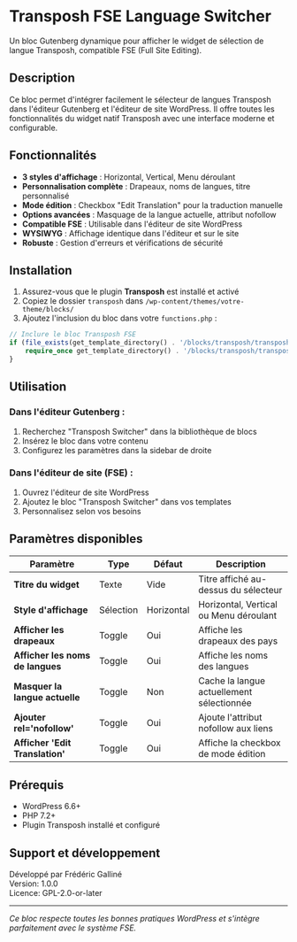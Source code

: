 # Transposh FSE Language Switcher

Un bloc Gutenberg dynamique pour afficher le widget de sélection de langue Transposh, compatible FSE (Full Site Editing).

## Description

Ce bloc permet d'intégrer facilement le sélecteur de langues Transposh dans l'éditeur Gutenberg et l'éditeur de site WordPress. Il offre toutes les fonctionnalités du widget natif Transposh avec une interface moderne et configurable.

## Fonctionnalités

- **3 styles d'affichage** : Horizontal, Vertical, Menu déroulant
- **Personnalisation complète** : Drapeaux, noms de langues, titre personnalisé
- **Mode édition** : Checkbox "Edit Translation" pour la traduction manuelle
- **Options avancées** : Masquage de la langue actuelle, attribut nofollow
- **Compatible FSE** : Utilisable dans l'éditeur de site WordPress
- **WYSIWYG** : Affichage identique dans l'éditeur et sur le site
- **Robuste** : Gestion d'erreurs et vérifications de sécurité

## Installation

1. Assurez-vous que le plugin **Transposh** est installé et activé
2. Copiez le dossier `transposh` dans `/wp-content/themes/votre-theme/blocks/`
3. Ajoutez l'inclusion du bloc dans votre `functions.php` :

```php
// Inclure le bloc Transposh FSE
if (file_exists(get_template_directory() . '/blocks/transposh/transposh.php')) {
    require_once get_template_directory() . '/blocks/transposh/transposh.php';
}
```

## Utilisation

### Dans l'éditeur Gutenberg :
1. Recherchez "Transposh Switcher" dans la bibliothèque de blocs
2. Insérez le bloc dans votre contenu
3. Configurez les paramètres dans la sidebar de droite

### Dans l'éditeur de site (FSE) :
1. Ouvrez l'éditeur de site WordPress
2. Ajoutez le bloc "Transposh Switcher" dans vos templates
3. Personnalisez selon vos besoins

## Paramètres disponibles

| Paramètre | Type | Défaut | Description |
|-----------|------|--------|-------------|
| **Titre du widget** | Texte | Vide | Titre affiché au-dessus du sélecteur |
| **Style d'affichage** | Sélection | Horizontal | Horizontal, Vertical ou Menu déroulant |
| **Afficher les drapeaux** | Toggle | Oui | Affiche les drapeaux des pays |
| **Afficher les noms de langues** | Toggle | Oui | Affiche les noms des langues |
| **Masquer la langue actuelle** | Toggle | Non | Cache la langue actuellement sélectionnée |
| **Ajouter rel='nofollow'** | Toggle | Oui | Ajoute l'attribut nofollow aux liens |
| **Afficher 'Edit Translation'** | Toggle | Oui | Affiche la checkbox de mode édition |

## Prérequis

- WordPress 6.6+
- PHP 7.2+
- Plugin Transposh installé et configuré

## Support et développement

Développé par Frédéric Galliné  
Version: 1.0.0  
Licence: GPL-2.0-or-later

---

*Ce bloc respecte toutes les bonnes pratiques WordPress et s'intègre parfaitement avec le système FSE.*
